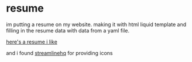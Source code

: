 # resume

im putting a resume on my website.  making it with html liquid template and filling in the resume data with data from a yaml file.  

[here's a resume i like](https://www.greatsampleresume.com/wp-content/themes/resumebaking/img/rtemplates/creative/Original-Peach.jpg)

and i found [streamlinehq](https://www.streamlinehq.com/icons/streamline-mini-line) for providing icons
